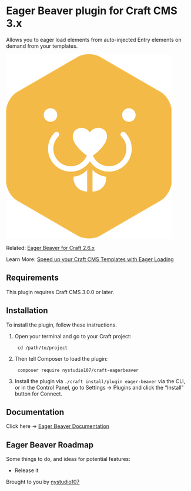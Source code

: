 # Eager Beaver plugin for Craft CMS 3.x

Allows you to eager load elements from auto-injected Entry elements on demand from your templates.

![Screenshot](./docs/docs/resources/img/plugin-logo.png)

Related: [Eager Beaver for Craft 2.6.x](https://github.com/nystudio107/eagerbeaver)

Learn More: [Speed up your Craft CMS Templates with Eager Loading](https://nystudio107.com/blog/speed-up-your-craft-cms-templates-with-eager-loading)
## Requirements

This plugin requires Craft CMS 3.0.0 or later.

## Installation

To install the plugin, follow these instructions.

1. Open your terminal and go to your Craft project:

        cd /path/to/project

2. Then tell Composer to load the plugin:

        composer require nystudio107/craft-eagerbeaver

3. Install the plugin via `./craft install/plugin eager-beaver` via the CLI, or in the Control Panel, go to Settings → Plugins and click the “Install” button for Connect.

## Documentation

Click here -> [Eager Beaver Documentation](https://nystudio107.com/plugins/eager-beaver/documentation)

## Eager Beaver Roadmap

Some things to do, and ideas for potential features:

* Release it

Brought to you by [nystudio107](https://nystudio107.com)
